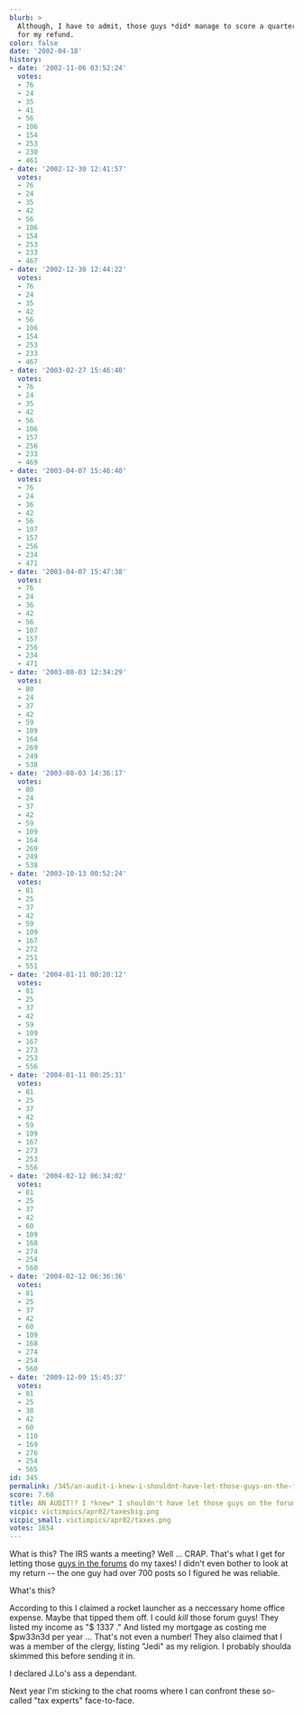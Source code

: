 ```yaml
---
blurb: >
  Although, I have to admit, those guys *did* manage to score a quarter of a million
  for my refund.
color: false
date: '2002-04-18'
history:
- date: '2002-11-06 03:52:24'
  votes:
  - 76
  - 24
  - 35
  - 41
  - 56
  - 106
  - 154
  - 253
  - 230
  - 461
- date: '2002-12-30 12:41:57'
  votes:
  - 76
  - 24
  - 35
  - 42
  - 56
  - 106
  - 154
  - 253
  - 233
  - 467
- date: '2002-12-30 12:44:22'
  votes:
  - 76
  - 24
  - 35
  - 42
  - 56
  - 106
  - 154
  - 253
  - 233
  - 467
- date: '2003-02-27 15:46:40'
  votes:
  - 76
  - 24
  - 35
  - 42
  - 56
  - 106
  - 157
  - 256
  - 233
  - 469
- date: '2003-04-07 15:46:40'
  votes:
  - 76
  - 24
  - 36
  - 42
  - 56
  - 107
  - 157
  - 256
  - 234
  - 471
- date: '2003-04-07 15:47:38'
  votes:
  - 76
  - 24
  - 36
  - 42
  - 56
  - 107
  - 157
  - 256
  - 234
  - 471
- date: '2003-08-03 12:34:29'
  votes:
  - 80
  - 24
  - 37
  - 42
  - 59
  - 109
  - 164
  - 269
  - 249
  - 538
- date: '2003-08-03 14:36:17'
  votes:
  - 80
  - 24
  - 37
  - 42
  - 59
  - 109
  - 164
  - 269
  - 249
  - 538
- date: '2003-10-13 00:52:24'
  votes:
  - 81
  - 25
  - 37
  - 42
  - 59
  - 109
  - 167
  - 272
  - 251
  - 551
- date: '2004-01-11 00:20:12'
  votes:
  - 81
  - 25
  - 37
  - 42
  - 59
  - 109
  - 167
  - 273
  - 253
  - 556
- date: '2004-01-11 00:25:31'
  votes:
  - 81
  - 25
  - 37
  - 42
  - 59
  - 109
  - 167
  - 273
  - 253
  - 556
- date: '2004-02-12 06:34:02'
  votes:
  - 81
  - 25
  - 37
  - 42
  - 60
  - 109
  - 168
  - 274
  - 254
  - 560
- date: '2004-02-12 06:36:36'
  votes:
  - 81
  - 25
  - 37
  - 42
  - 60
  - 109
  - 168
  - 274
  - 254
  - 560
- date: '2009-12-09 15:45:37'
  votes:
  - 81
  - 25
  - 38
  - 42
  - 60
  - 110
  - 169
  - 276
  - 254
  - 565
id: 345
permalink: /345/an-audit-i-knew-i-shouldnt-have-let-those-guys-on-the-forums-do-my-taxes/
score: 7.68
title: AN AUDIT!? I *knew* I shouldn't have let those guys on the forums do my taxes!
vicpic: victimpics/apr02/taxesbig.png
vicpic_small: victimpics/apr02/taxes.png
votes: 1654
---
```


What is this? The IRS wants a meeting? Well ... CRAP. That's what I get
for letting those [guys in the
forums](http://web.archive.org/web/20020418000000/http://www.forumplanet.com/gamespy)
do my taxes! I didn't even bother to look at my return -- the one guy
had over 700 posts so I figured he was reliable.

What's this?

According to this I claimed a rocket launcher as a neccessary home
office expense. Maybe that tipped them off. I could *kill* those forum
guys! They listed my income as "$ 1337 ." And listed my mortgage as
costing me $pw33n3d per year ... That's not even a number! They also
claimed that I was a member of the clergy, listing "Jedi" as my
religion. I probably shoulda skimmed this before sending it in.

I declared J.Lo's ass a dependant.

Next year I'm sticking to the chat rooms where I can confront these
so-called "tax experts" face-to-face.